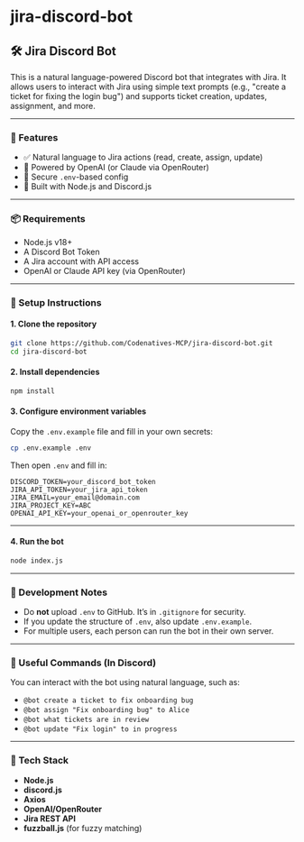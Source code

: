 # jira-discord-bot

## 🛠️ Jira Discord Bot

This is a natural language-powered Discord bot that integrates with Jira. It allows users to interact with Jira using simple text prompts (e.g., "create a ticket for fixing the login bug") and supports ticket creation, updates, assignment, and more.

---

### 🚀 Features

* ✅ Natural language to Jira actions (read, create, assign, update)
* 🤖 Powered by OpenAI (or Claude via OpenRouter)
* 📁 Secure `.env`-based config
* 🎯 Built with Node.js and Discord.js

---

### 📦 Requirements

* Node.js v18+
* A Discord Bot Token
* A Jira account with API access
* OpenAI or Claude API key (via OpenRouter)

---

### 🧰 Setup Instructions

#### 1. **Clone the repository**

```bash
git clone https://github.com/Codenatives-MCP/jira-discord-bot.git
cd jira-discord-bot
```

#### 2. **Install dependencies**

```bash
npm install
```

#### 3. **Configure environment variables**

Copy the `.env.example` file and fill in your own secrets:

```bash
cp .env.example .env
```

Then open `.env` and fill in:

```env
DISCORD_TOKEN=your_discord_bot_token
JIRA_API_TOKEN=your_jira_api_token
JIRA_EMAIL=your_email@domain.com
JIRA_PROJECT_KEY=ABC
OPENAI_API_KEY=your_openai_or_openrouter_key
```

---

#### 4. **Run the bot**

```bash
node index.js
```

---

### 🧪 Development Notes

* Do **not** upload `.env` to GitHub. It’s in `.gitignore` for security.
* If you update the structure of `.env`, also update `.env.example`.
* For multiple users, each person can run the bot in their own server.

---

### 📌 Useful Commands (In Discord)

You can interact with the bot using natural language, such as:

* `@bot create a ticket to fix onboarding bug`
* `@bot assign "Fix onboarding bug" to Alice`
* `@bot what tickets are in review`
* `@bot update "Fix login" to in progress`

---

### 🧠 Tech Stack

* **Node.js**
* **discord.js**
* **Axios**
* **OpenAI/OpenRouter**
* **Jira REST API**
* **fuzzball.js** (for fuzzy matching)

